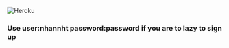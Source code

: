 ![Heroku](https://heroku-badge.herokuapp.com/?app=pure-refuge-26467)



### Use user:nhannht password:password if you are to lazy to sign up


